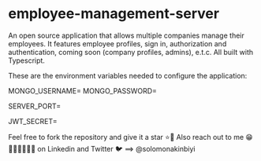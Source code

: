 # employee-management-server

An open source application that allows multiple companies manage their employees.
It features employee profiles, sign in, authorization and authentication, coming soon (company profiles, admins), e.t.c. All built with Typescript.

These are the environment variables needed to configure the application:

MONGO_USERNAME=
MONGO_PASSWORD=

SERVER_PORT=

JWT_SECRET=

Feel free to fork the repository and give it a star ⭐🤩
Also reach out to me 😁👩‍🦰🧑👲👨‍🔧 on Linkedin and Twitter 🐦 ==> @solomonakinbiyi
